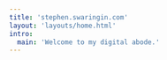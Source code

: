 ```yaml
---
title: 'stephen.swaringin.com'
layout: 'layouts/home.html'
intro:
  main: 'Welcome to my digital abode.'
---
```

